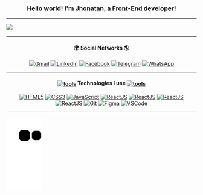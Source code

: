 ### <p align="center">Hello world! I'm <a href="https://www.linkedin.com/in/jhonatan-oliveira1693">Jhonatan</a>, a Front-End developer!

****


<picture>
  <source
    srcset="https://github-readme-stats.vercel.app/api?username=jhonatan-oliveiradev&show_icons=true&theme=dark"
    media="(prefers-color-scheme: dark)"
  />
  <source
    srcset="https://github-readme-stats.vercel.app/api?username=jhonatan-oliveiradev&show_icons=true"
    media="(prefers-color-scheme: light), (prefers-color-scheme: no-preference)"
  />
  <img src="https://github-readme-stats.vercel.app/api?username=jhonatan-oliveiradev&show_icons=true" />
</picture>

****

<div align="center">

  #### :earth_africa: Social Networks :earth_americas:
[![Gmail](https://user-images.githubusercontent.com/80191040/185791246-a96e7322-3f00-4edf-9ffa-47d7bd002103.svg)](mailto:jhonatan.oliveira931002@gmail.com)
[![LinkedIn](https://user-images.githubusercontent.com/80191040/185790979-66a36459-a9b6-4ed1-b9eb-94f219f290f1.svg)](https://www.linkedin.com/in/jhonatan-oliveira1693)
[![Facebook](https://user-images.githubusercontent.com/80191040/185791012-9037acf0-7812-4574-9862-fd9544489f6b.svg)](https://www.facebook.com/eujhonatanoliveira) 
[![Telegram](https://user-images.githubusercontent.com/80191040/185791041-c0a284f7-73d6-4b18-bfc9-da2eed81f0da.svg)](https://t.me/jhonatanoliveira93)
[![WhatsApp](https://user-images.githubusercontent.com/80191040/185155424-a5d28c8e-0c0a-4168-8931-fc597f64fe8a.svg)](https://wa.me/+5516996033206) 

</div>

****

<div align="center">

#### <a href="https://github.com/jhonatan-oliveiradev"><img width="30" alt="tools" src="https://camo.githubusercontent.com/beb64ff21c883e318e4f5db5231c2ba4175705bea1c9249e82a41ab375db4f75/68747470733a2f2f6d65646961322e67697068792e636f6d2f6d656469612f51737347456d706b79454f684243623765312f67697068792e6769663f6369643d656366303565343761306e336769316266716e74716d6f62386739616964316f796a327772336473336d67373030626c267269643d67697068792e676966"  align="center"/></a> Technologies I use <a href="https://github.com/jhonatan-oliveiradev"><img width="30" alt="tools" src="https://camo.githubusercontent.com/beb64ff21c883e318e4f5db5231c2ba4175705bea1c9249e82a41ab375db4f75/68747470733a2f2f6d65646961322e67697068792e636f6d2f6d656469612f51737347456d706b79454f684243623765312f67697068792e6769663f6369643d656366303565343761306e336769316266716e74716d6f62386739616964316f796a327772336473336d67373030626c267269643d67697068792e676966"  align="center"/></a>

[![HTML5](https://skills.thijs.gg/icons?i=html)](https://pt.wikipedia.org/wiki/HTML5)
[![CSS3](https://skills.thijs.gg/icons?i=css)](https://pt.wikipedia.org/wiki/CSS3)
[![JavaScript](https://skills.thijs.gg/icons?i=js)](https://pt.wikipedia.org/wiki/JavaScript)
[![ReactJS](https://skills.thijs.gg/icons?i=react)](https://pt.wikipedia.org/wiki/React_(JavaScript))
[![ReactJS](https://skills.thijs.gg/icons?i=nodejs)](https://pt.wikipedia.org/wiki/Node.js)
[![ReactJS](https://skills.thijs.gg/icons?i=sass)](https://pt.wikipedia.org/wiki/Sass_(linguagem_de_folhas_de_estilos))
[![ReactJS](https://skills.thijs.gg/icons?i=tailwind)](https://tailwindcss.com)
[![Git](https://skills.thijs.gg/icons?i=git)](https://pt.wikipedia.org/wiki/Git)
[![Figma](https://skills.thijs.gg/icons?i=figma)](https://pt.wikipedia.org/wiki/Figma)
[![VSCode](https://skills.thijs.gg/icons?i=vscode)](https://pt.wikipedia.org/wiki/Visual_Studio_Code)

</div>

****


![Snake animation](https://github.com/jhonatan-oliveiradev/jhonatan-oliveiradev/blob/output/github-contribution-grid-snake.svg)

